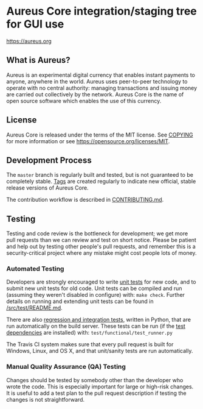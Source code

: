 Aureus Core integration/staging tree for GUI use
=====================================

<!-- 
[![Build Status](https://travis-ci.org/aureus/aureus.svg?branch=master)](https://travis-ci.org/aureus/aureus)
 -->

https://aureus.org

What is Aureus?
----------------

Aureus is an experimental digital currency that enables instant payments to
anyone, anywhere in the world. Aureus uses peer-to-peer technology to operate
with no central authority: managing transactions and issuing money are carried
out collectively by the network. Aureus Core is the name of open source
software which enables the use of this currency.

<!-- 
For more information, as well as an immediately useable, binary version of
the Aureus Core software, see https://aureus.org/en/download, or read the
[original whitepaper](https://aureus.org/aureus.pdf).
 -->

License
-------

Aureus Core is released under the terms of the MIT license. See [COPYING](COPYING) for more
information or see https://opensource.org/licenses/MIT.

Development Process
-------------------

The `master` branch is regularly built and tested, but is not guaranteed to be
completely stable. [Tags](https://github.com/hideoussquid/aureus-core-gui/tags) are created
regularly to indicate new official, stable release versions of Aureus Core.

The contribution workflow is described in [CONTRIBUTING.md](CONTRIBUTING.md).

<!-- 
The developer [mailing list](https://lists.linuxfoundation.org/mailman/listinfo/aureus-dev)
should be used to discuss complicated or controversial changes before working
on a patch set.
 -->

<!-- 
Developer IRC can be found on Freenode at #aureus-core-dev.
 -->

Testing
-------

Testing and code review is the bottleneck for development; we get more pull
requests than we can review and test on short notice. Please be patient and help out by testing
other people's pull requests, and remember this is a security-critical project where any mistake might cost people
lots of money.

### Automated Testing

Developers are strongly encouraged to write [unit tests](src/test/README.md) for new code, and to
submit new unit tests for old code. Unit tests can be compiled and run
(assuming they weren't disabled in configure) with: `make check`. Further details on running
and extending unit tests can be found in [/src/test/README.md](/src/test/README.md).

There are also [regression and integration tests](/test), written
in Python, that are run automatically on the build server.
These tests can be run (if the [test dependencies](/test) are installed) with: `test/functional/test_runner.py`

The Travis CI system makes sure that every pull request is built for Windows, Linux, and OS X, and that unit/sanity tests are run automatically.

### Manual Quality Assurance (QA) Testing

Changes should be tested by somebody other than the developer who wrote the
code. This is especially important for large or high-risk changes. It is useful
to add a test plan to the pull request description if testing the changes is
not straightforward.

<!-- 
Translations
------------

Changes to translations as well as new translations can be submitted to
[Aureus Core's Transifex page](https://www.transifex.com/projects/p/aureus/).

Translations are periodically pulled from Transifex and merged into the git repository. See the
[translation process](doc/translation_process.md) for details on how this works.

**Important**: We do not accept translation changes as GitHub pull requests because the next
pull from Transifex would automatically overwrite them again.

Translators should also subscribe to the [mailing list](https://groups.google.com/forum/#!forum/aureus-translators).
 -->
